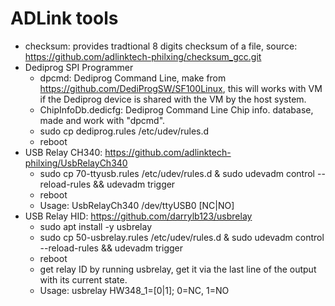 # ADLink tools
* checksum: provides tradtional 8 digits checksum of a file, source: https://github.com/adlinktech-philxing/checksum_gcc.git
* Dediprog SPI Programmer
  * dpcmd: Dediprog Command Line, make from https://github.com/DediProgSW/SF100Linux, this will works with VM if the Dediprog device is shared with the VM by the host system.
  * ChipInfoDb.dedicfg: Dediprog Command Line Chip info. database, made and work with "dpcmd".
  * sudo cp dediprog.rules /etc/udev/rules.d
  * reboot
* USB Relay CH340: https://github.com/adlinktech-philxing/UsbRelayCh340
  * sudo cp 70-ttyusb.rules /etc/udev/rules.d & sudo udevadm control --reload-rules && udevadm trigger
  * reboot
  * Usage: UsbRelayCh340 /dev/ttyUSB0 [NC|NO]
* USB Relay HID: https://github.com/darrylb123/usbrelay
  * sudo apt install -y usbrelay
  * sudo cp 50-usbrelay.rules /etc/udev/rules.d & sudo udevadm control --reload-rules && udevadm trigger
  * reboot
  * get relay ID by running usbrelay, get it via the last line of the output with its current state.
  * Usage: usbrelay HW348_1=[0|1]; 0=NC, 1=NO
  